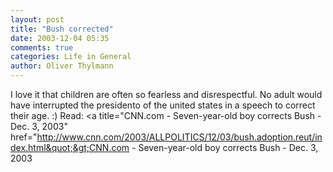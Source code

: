 ```yaml
---
layout: post
title: "Bush corrected"
date: 2003-12-04 05:35
comments: true
categories: Life in General
author: Oliver Thylmann
---
```



I love it that children are often so fearless and disrespectful. No adult would have interrupted the presidento of the united states in a speech to correct their age. :) Read: &lt;a title=&quot;CNN.com - Seven-year-old boy corrects Bush - Dec. 3, 2003&quot; href=&quot;http://www.cnn.com/2003/ALLPOLITICS/12/03/bush.adoption.reut/index.html&quot;&gt;CNN.com - Seven-year-old boy corrects Bush - Dec. 3, 2003


